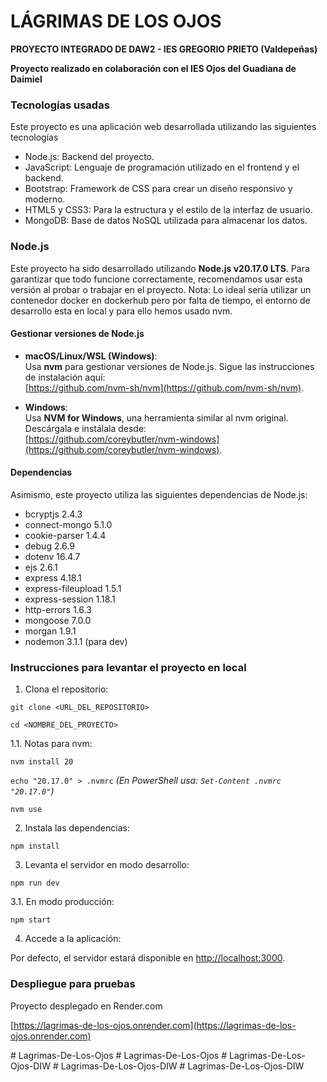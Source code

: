 # LÁGRIMAS DE LOS OJOS

**PROYECTO INTEGRADO DE DAW2 - IES GREGORIO PRIETO (Valdepeñas)**

**Proyecto realizado en colaboración con el IES Ojos del Guadiana de Daimiel**

### Tecnologías usadas

Este proyecto es una aplicación web desarrollada utilizando las siguientes tecnologías

- Node.js: Backend del proyecto.
- JavaScript: Lenguaje de programación utilizado en el frontend y el backend.
- Bootstrap: Framework de CSS para crear un diseño responsivo y moderno.
- HTML5 y CSS3: Para la estructura y el estilo de la interfaz de usuario.
- MongoDB: Base de datos NoSQL utilizada para almacenar los datos.

### Node.js

Este proyecto ha sido desarrollado utilizando **Node.js v20.17.0 LTS**. 
Para garantizar que todo funcione correctamente, recomendamos usar esta versión al probar o trabajar en el proyecto.
Nota: Lo ideal sería utilizar un contenedor docker en dockerhub pero por falta de tiempo, el entorno de desarrollo esta en local y para ello hemos usado nvm.

#### Gestionar versiones de Node.js

- **macOS/Linux/WSL (Windows)**:  
  Usa **nvm** para gestionar versiones de Node.js. Sigue las instrucciones de instalación aquí:  
  [https://github.com/nvm-sh/nvm](https://github.com/nvm-sh/nvm).

- **Windows**:  
  Usa **NVM for Windows**, una herramienta similar al nvm original. Descárgala e instálala desde:  
  [https://github.com/coreybutler/nvm-windows](https://github.com/coreybutler/nvm-windows).

#### Dependencias

Asimismo, este proyecto utiliza las siguientes dependencias de Node.js:

- bcryptjs 2.4.3
- connect-mongo 5.1.0
- cookie-parser 1.4.4
- debug 2.6.9
- dotenv 16.4.7
- ejs 2.6.1
- express 4.18.1
- express-fileupload 1.5.1
- express-session 1.18.1
- http-errors 1.6.3
- mongoose 7.0.0
- morgan 1.9.1
- nodemon 3.1.1 (para dev)

### Instrucciones para levantar el proyecto en local

1. Clona el repositorio:
   
`git clone <URL_DEL_REPOSITORIO>`

`cd <NOMBRE_DEL_PROYECTO>`

1.1. Notas para nvm:

`nvm install 20`
  
`echo "20.17.0" > .nvmrc` *(En PowerShell usa: `Set-Content .nvmrc "20.17.0"`)*
    
`nvm use`
    
2. Instala las dependencias:

`npm install`

3. Levanta el servidor en modo desarrollo:

`npm run dev`

3.1. En modo producción:
  
`npm start`

4. Accede a la aplicación:

Por defecto, el servidor estará disponible en [http://localhost:3000](http://localhost:3000).

### Despliegue para pruebas

Proyecto desplegado en Render.com

  [https://lagrimas-de-los-ojos.onrender.com](https://lagrimas-de-los-ojos.onrender.com)


#   L a g r i m a s - D e - L o s - O j o s 
 
 #   L a g r i m a s - D e - L o s - O j o s 
 
 
#   L a g r i m a s - D e - L o s - O j o s - D I W  
 #   L a g r i m a s - D e - L o s - O j o s - D I W  
 #   L a g r i m a s - D e - L o s - O j o s - D I W  
 